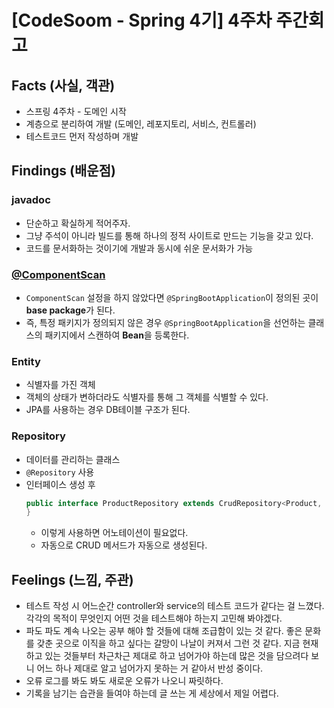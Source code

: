 # [CodeSoom - Spring 4기] 4주차 주간회고
## Facts (사실, 객관)
- 스프링 4주차 - 도메인 시작
- 계층으로 분리하여 개발 (도메인, 레포지토리, 서비스, 컨트롤러)
- 테스트코드 먼저 작성하며 개발 


## Findings (배운점)

### javadoc 
- 단순하고 확실하게 적어주자. 
- 그냥 주석이 아니라 빌드를 통해 하나의 정적 사이트로 만드는 기능을 갖고 있다. 
- 코드를 문서화하는 것이기에 개발과 동시에 쉬운 문서화가 가능

### [@ComponentScan ](https://github.com/Kyuwon53/Kyuwon53.github.io/blob/main/Spring/%5BSpring%5D%40ComponentScan.md)
- `ComponentScan` 설정을 하지 않았다면 `@SpringBootApplication`이 정의된 곳이 **base package**가 된다. 
- 즉, 특정 패키지가 정의되지 않은 경우 `@SpringBootApplication`을 선언하는 클래스의 패키지에서 스캔하여 **Bean**을 등록한다. 

### Entity
- 식별자를 가진 객체 
- 객체의 상태가 변하더라도 식별자를 통해 그 객체를 식별할 수 있다. 
- JPA를 사용하는 경우 DB테이블 구조가 된다. 

### Repository
- 데이터를 관리하는 클래스 
- `@Repository` 사용
- 인터페이스 생성 후 
  ```java
  public interface ProductRepository extends CrudRepository<Product, Long> {
  }
  ```
  - 이렇게 사용하면 어노테이션이 필요없다. 
  - 자동으로 CRUD 메서드가 자동으로 생성된다.

## Feelings (느낌, 주관)
- 테스트 작성 시 어느순간 controller와 service의 테스트 코드가 같다는 걸 느꼈다. 각각의 목적이 무엇인지 어떤 것을 테스트해야 하는지 고민해  봐야겠다. 
- 파도 파도 계속 나오는 공부 해야 할 것들에 대해 조급함이 있는 것 같다. 좋은 문화를 갖춘 곳으로 이직을 하고 싶다는 갈망이 나날이 커져서 그런 것 같다. 지금 현재 하고 있는 것들부터 차근차근 제대로 하고 넘어가야 하는데 많은 것을 담으려다 보니 어느 하나 제대로 알고 넘어가지 못하는 거 같아서 반성 중이다. 
- 오류 로그를 봐도 봐도 새로운 오류가 나오니 짜릿하다.
- 기록을 남기는 습관을 들여야 하는데 글 쓰는 게 세상에서 제일 어렵다. 
